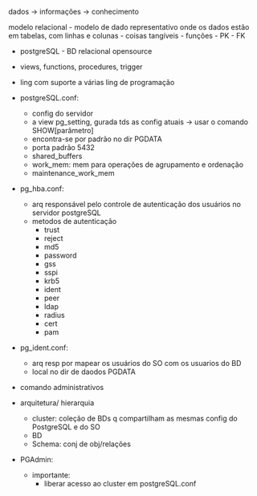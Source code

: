 dados -> informações -> conhecimento

modelo relacional - modelo de dado representativo onde os dados estão em tabelas, com linhas e colunas
    - coisas tangíveis
    - funções
    - PK
    - FK
- postgreSQL - BD relacional opensource
- views, functions, procedures, trigger
- ling com suporte a várias ling de programação

- postgreSQL.conf:
  - config do servidor
  - a view pg_setting, gurada tds as config atuais -> usar o comando SHOW[parâmetro]
  - encontra-se por padrão no dir PGDATA
  - porta padrão 5432
  - shared_buffers
  - work_mem: mem para operações de agrupamento e ordenação
  - maintenance_work_mem

- pg_hba.conf:
  - arq responsável pelo controle de autenticação dos usuários no servidor postgreSQL
  - metodos de autenticação
    - trust
    - reject
    - md5
    - password
    - gss
    - sspi
    - krb5
    - ident
    - peer
    - ldap
    - radius
    - cert
    - pam

- pg_ident.conf:
  - arq resp por mapear os usuários do SO com os usuarios do BD
  - local no dir de daodos PGDATA

- comando administrativos
- arquitetura/ hierarquia
  - cluster: coleção de BDs q compartilham as mesmas config do PostgreSQL e do SO
  - BD
  - Schema: conj de obj/relações

- PGAdmin:
  - importante:
    - liberar acesso ao cluster em postgreSQL.conf





